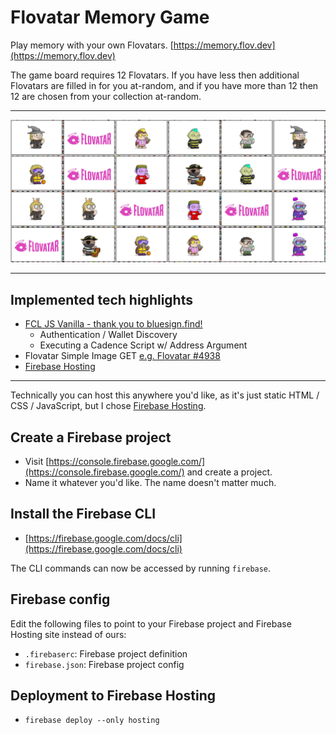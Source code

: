 # Flovatar Memory Game

Play memory with your own Flovatars. [https://memory.flov.dev](https://memory.flov.dev)

The game board requires 12 Flovatars. If you have less then additional Flovatars are filled in for you at-random, and if you have more than 12 then 12 are chosen from your collection at-random.

***

![alt text](https://raw.githubusercontent.com/derp-derp-derp/Flovatar-Memory-Game/main/public/img/game-screenshot.jpg "Game Screenshot")

***

## Implemented tech highlights

- [FCL JS Vanilla - thank you to bluesign.find!](http://tymianek.com/vanilla/)
    - Authentication / Wallet Discovery
    - Executing a Cadence Script w/ Address Argument
- Flovatar Simple Image GET [e.g. Flovatar #4938](https://images.flovatar.com/flovatar/png/4938-nobg.png)
- [Firebase Hosting](https://firebase.google.com/docs/hosting)

***

Technically you can host this anywhere you'd like, as it's just static HTML / CSS / JavaScript, but I chose [Firebase Hosting](https://firebase.google.com/docs/hosting).

## Create a Firebase project

- Visit [https://console.firebase.google.com/](https://console.firebase.google.com/) and create a project.
- Name it whatever you'd like. The name doesn't matter much.

## Install the Firebase CLI

- [https://firebase.google.com/docs/cli](https://firebase.google.com/docs/cli)

The CLI commands can now be accessed by running `firebase`.

## Firebase config

Edit the following files to point to your Firebase project and Firebase Hosting site instead of ours:

- `.firebaserc`: Firebase project definition
- `firebase.json`: Firebase project config

## Deployment to Firebase Hosting

- `firebase deploy --only hosting`